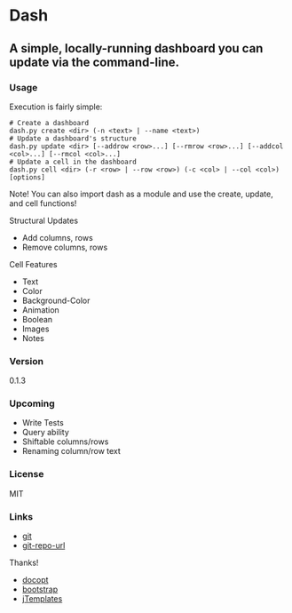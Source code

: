 Dash
============
A simple, locally-running dashboard you can update via the command-line.
---------------------

### Usage ###
Execution is fairly simple:

```
# Create a dashboard
dash.py create <dir> (-n <text> | --name <text>)
# Update a dashboard's structure
dash.py update <dir> [--addrow <row>...] [--rmrow <row>...] [--addcol <col>...] [--rmcol <col>...]
# Update a cell in the dashboard
dash.py cell <dir> (-r <row> | --row <row>) (-c <col> | --col <col>) [options]
```
Note! You can also import dash as a module and use the create, update, and cell functions!

Structural Updates
  - Add columns, rows
  - Remove columns, rows

Cell Features
  - Text
  - Color
  - Background-Color
  - Animation
  - Boolean
  - Images
  - Notes

### Version ###
0.1.3

### Upcoming

 - Write Tests
 - Query ability
 - Shiftable columns/rows
 - Renaming column/row text

### License ###
MIT

### Links ###
 - [git](https://github.com/AndrewJSchoen)
 - [git-repo-url](https://github.com/AndrewJSchoen/dash.git)

Thanks!
 - [docopt](https://github.com/docopt/docopt)
 - [bootstrap](https://github.com/twbs/bootstrap)
 - [jTemplates](http://jtemplates.tpython.com)

